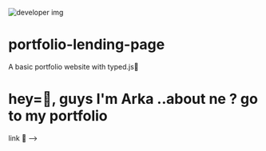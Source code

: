 ![developer img ](https://img.freepik.com/free-vector/web-development-programmer-engineering-coding-website-augmented-reality-interface-screens-developer-project-engineer-programming-software-application-design-cartoon-illustration_107791-3863.jpg)
# portfolio-lending-page
A basic portfolio website with typed.js🎉
<h1> hey=👋, guys I'm Arka ..about ne ? go to my portfolio  </h1>
link 🔗 --> 

